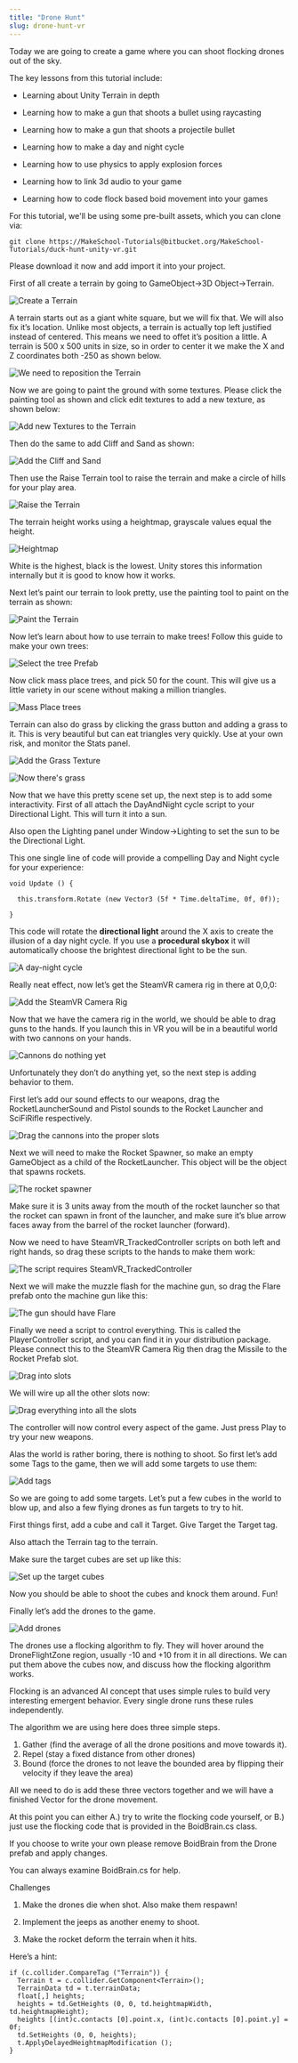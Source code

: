 ```yaml
---
title: "Drone Hunt"
slug: drone-hunt-vr
---
```


Today we are going to create a game where you can shoot flocking drones
out of the sky.

The key lessons from this tutorial include:

-   Learning about Unity Terrain in depth

-   Learning how to make a gun that shoots a bullet using raycasting

-   Learning how to make a gun that shoots a projectile bullet

-   Learning how to make a day and night cycle

-   Learning how to use physics to apply explosion forces

-   Learning how to link 3d audio to your game

-   Learning how to code flock based boid movement into your games

For this tutorial, we'll be using some pre-built assets, which you can clone via:

```
git clone https://MakeSchool-Tutorials@bitbucket.org/MakeSchool-Tutorials/duck-hunt-unity-vr.git
```

Please download it now and add import it into your project.

First of all create a terrain by going to GameObject-&gt;3D
Object-&gt;Terrain.

![Create a Terrain](../media/image18.png)

A terrain starts out as a giant white square, but we will fix that. We
will also fix it’s location. Unlike most objects, a terrain is actually
top left justified instead of centered. This means we need to offet it’s
position a little. A terrain is 500 x 500 units in size, so in order to
center it we make the X and Z coordinates both -250 as shown below.

![We need to reposition the Terrain](../media/image19.png)

Now we are going to paint the ground with some textures. Please click
the painting tool as shown and click edit textures to add a new texture,
as shown below:

![Add new Textures to the Terrain](../media/image12.png)

Then do the same to add Cliff and Sand as shown:

![Add the Cliff and Sand](../media/image42.png)

Then use the Raise Terrain tool to raise the terrain and make a circle
of hills for your play area.

![Raise the Terrain](../media/image23.png)

The terrain height works using a heightmap, grayscale values equal the
height.

![Heightmap](../media/image03.gif)

White is the highest, black is the lowest. Unity stores this information
internally but it is good to know how it works.

Next let’s paint our terrain to look pretty, use the painting tool to
paint on the terrain as shown:

![Paint the Terrain](../media/image38.png)

Now let’s learn about how to use terrain to make trees! Follow this
guide to make your own trees:

![Select the tree Prefab](../media/image45.png)

Now click mass place trees, and pick 50 for the count. This will give us
a little variety in our scene without making a million triangles.

![Mass Place trees](../media/image43.png)

Terrain can also do grass by clicking the grass button and adding a
grass to it. This is very beautiful but can eat triangles very quickly.
Use at your own risk, and monitor the Stats panel.

![Add the Grass Texture](../media/image39.png)

![Now there's grass](../media/image34.png)

Now that we have this pretty scene set up, the next step is to add some
interactivity. First of all attach the DayAndNight cycle script to your
Directional Light. This will turn it into a sun.

Also open the Lighting panel under Window-&gt;Lighting to set the sun to
be the Directional Light.

This one single line of code will provide a compelling Day and Night
cycle for your experience:

~~~
void Update () {

  this.transform.Rotate (new Vector3 (5f * Time.deltaTime, 0f, 0f));

}
~~~

This code will rotate the **directional light** around the X axis to
create the illusion of a day night cycle. If you use a **procedural
skybox** it will automatically choose the brightest directional light to
be the sun.

![A day-night cycle](../media/image33.png)

Really neat effect, now let’s get the SteamVR camera rig in there at
0,0,0:

![Add the SteamVR Camera Rig](../media/image21.png)

Now that we have the camera rig in the world, we should be able to drag
guns to the hands. If you launch this in VR you will be in a beautiful
world with two cannons on your hands.

![Cannons do nothing yet](../media/image44.png)

Unfortunately they don’t do anything yet, so the next step is adding
behavior to them.

First let’s add our sound effects to our weapons, drag the
RocketLauncherSound and Pistol sounds to the Rocket Launcher and
SciFiRifle respectively.

![Drag the cannons into the proper slots](../media/image10.png)

Next we will need to make the Rocket Spawner, so make an empty
GameObject as a child of the RocketLauncher. This object will be the
object that spawns rockets.

![The rocket spawner](../media/image14.png)

Make sure it is 3 units away from the mouth of the rocket launcher so
that the rocket can spawn in front of the launcher, and make sure it’s
blue arrow faces away from the barrel of the rocket launcher (forward).

Now we need to have SteamVR\_TrackedController scripts on both left and
right hands, so drag these scripts to the hands to make them work:

![The script requires SteamVR_TrackedController](../media/image32.png)

Next we will make the muzzle flash for the machine gun, so drag the
Flare prefab onto the machine gun like this:

![The gun should have Flare](../media/image41.png)

Finally we need a script to control everything. This is called the
PlayerController script, and you can find it in your distribution
package. Please connect this to the SteamVR Camera Rig then drag the
Missile to the Rocket Prefab slot.

![Drag into slots](../media/image37.png)

We will wire up all the other slots now:

![Drag everything into all the slots](../media/image24.png)

The controller will now control every aspect of the game. Just press
Play to try your new weapons.

Alas the world is rather boring, there is nothing to shoot. So first
let’s add some Tags to the game, then we will add some targets to use
them:

![Add tags](../media/image13.png)

So we are going to add some targets. Let’s put a few cubes in the world
to blow up, and also a few flying drones as fun targets to try to hit.

First things first, add a cube and call it Target. Give Target the
Target tag.

Also attach the Terrain tag to the terrain.

Make sure the target cubes are set up like this:

![Set up the target cubes](../media/image17.png)

Now you should be able to shoot the cubes and knock them around. Fun!

Finally let’s add the drones to the game.

![Add drones](../media/image25.png)

The drones use a flocking algorithm to fly. They will hover around the
DroneFlightZone region, usually -10 and +10 from it in all directions.
We can put them above the cubes now, and discuss how the flocking
algorithm works.

Flocking is an advanced AI concept that uses simple rules to build very
interesting emergent behavior. Every single drone runs these rules
independently.

The algorithm we are using here does three simple steps.

1.  Gather (find the average of all the drone positions and move towards it).
2.  Repel (stay a fixed distance from other drones)
3.  Bound (force the drones to not leave the bounded area by flipping their velocity if they leave the area)

All we need to do is add these three vectors together and we will have a
finished Vector for the drone movement.

At this point you can either A.) try to write the flocking code
yourself, or B.) just use the flocking code that is provided in the
BoidBrain.cs class.

If you choose to write your own please remove BoidBrain from the Drone
prefab and apply changes.

You can always examine BoidBrain.cs for help.

Challenges

1.  Make the drones die when shot. Also make them respawn!

2.  Implement the jeeps as another enemy to shoot.

3.  Make the rocket deform the terrain when it hits.

Here’s a hint:

~~~
if (c.collider.CompareTag ("Terrain")) {
  Terrain t = c.collider.GetComponent<Terrain>();
  TerrainData td = t.terrainData;
  float[,] heights;
  heights = td.GetHeights (0, 0, td.heightmapWidth, td.heightmapHeight);
  heights [(int)c.contacts [0].point.x, (int)c.contacts [0].point.y] = 0f;
  td.SetHeights (0, 0, heights);
  t.ApplyDelayedHeightmapModification ();
}
~~~
